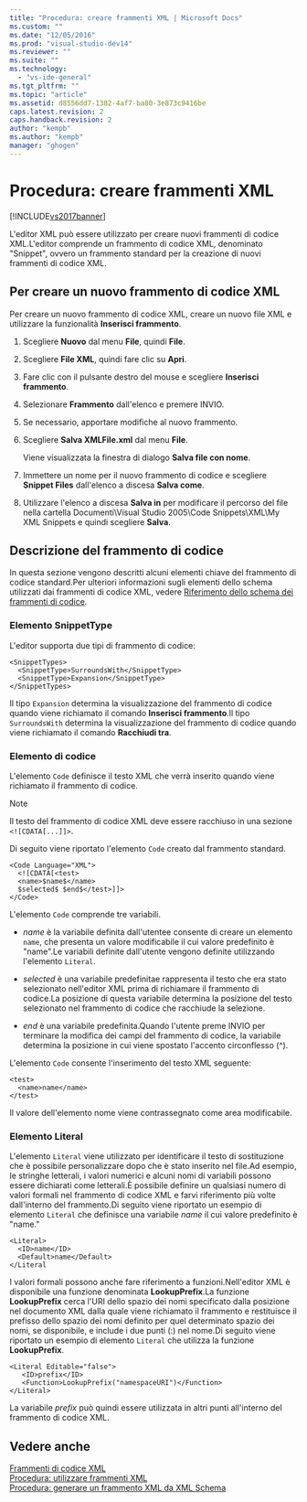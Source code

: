 ```yaml
---
title: "Procedura: creare frammenti XML | Microsoft Docs"
ms.custom: ""
ms.date: "12/05/2016"
ms.prod: "visual-studio-dev14"
ms.reviewer: ""
ms.suite: ""
ms.technology: 
  - "vs-ide-general"
ms.tgt_pltfrm: ""
ms.topic: "article"
ms.assetid: d8556dd7-1382-4af7-ba80-3e873c9416be
caps.latest.revision: 2
caps.handback.revision: 2
author: "kempb"
ms.author: "kempb"
manager: "ghogen"
---
```

# Procedura: creare frammenti XML
[!INCLUDE[vs2017banner](../code-quality/includes/vs2017banner.md)]

L'editor XML può essere utilizzato per creare nuovi frammenti di codice XML.L'editor comprende un frammento di codice XML, denominato "Snippet", ovvero un frammento standard per la creazione di nuovi frammenti di codice XML.  
  
## Per creare un nuovo frammento di codice XML  
 Per creare un nuovo frammento di codice XML, creare un nuovo file XML e utilizzare la funzionalità **Inserisci frammento**.  
  
1.  Scegliere **Nuovo** dal menu **File**, quindi **File**.  
  
2.  Scegliere **File XML**, quindi fare clic su **Apri**.  
  
3.  Fare clic con il pulsante destro del mouse e scegliere **Inserisci frammento**.  
  
4.  Selezionare **Frammento** dall'elenco e premere INVIO.  
  
5.  Se necessario, apportare modifiche al nuovo frammento.  
  
6.  Scegliere **Salva XMLFile.xml** dal menu **File**.  
  
     Viene visualizzata la finestra di dialogo **Salva file con nome**.  
  
7.  Immettere un nome per il nuovo frammento di codice e scegliere **Snippet Files** dall'elenco a discesa **Salva come**.  
  
8.  Utilizzare l'elenco a discesa **Salva in** per modificare il percorso del file nella cartella Documenti\\Visual Studio 2005\\Code Snippets\\XML\\My XML Snippets e quindi scegliere **Salva**.  
  
## Descrizione del frammento di codice  
 In questa sezione vengono descritti alcuni elementi chiave del frammento di codice standard.Per ulteriori informazioni sugli elementi dello schema utilizzati dai frammenti di codice XML, vedere [Riferimento dello schema dei frammenti di codice](../ide/code-snippets-schema-reference.md).  
  
### Elemento SnippetType  
 L'editor supporta due tipi di frammento di codice:  
  
```  
<SnippetTypes>  
  <SnippetType>SurroundsWith</SnippetType>  
  <SnippetType>Expansion</SnippetType>  
</SnippetTypes>  
```  
  
 Il tipo `Expansion` determina la visualizzazione del frammento di codice quando viene richiamato il comando **Inserisci frammento**.Il tipo `SurroundsWith` determina la visualizzazione del frammento di codice quando viene richiamato il comando **Racchiudi tra**.  
  
### Elemento di codice  
 L'elemento `Code` definisce il testo XML che verrà inserito quando viene richiamato il frammento di codice.  
  
> [!NOTE]
>  Il testo del frammento di codice XML deve essere racchiuso in una sezione `<![CDATA[...]]>`.  
  
 Di seguito viene riportato l'elemento `Code` creato dal frammento standard.  
  
```  
<Code Language="XML">  
  <![CDATA[<test>  
  <name>$name$</name>  
  $selected$ $end$</test>]]>  
</Code>  
```  
  
 L'elemento `Code` comprende tre variabili.  
  
-   $name$ è la variabile definita dall'utentee consente di creare un elemento `name`, che presenta un valore modificabile il cui valore predefinito è "name".Le variabili definite dall'utente vengono definite utilizzando l'elemento `Literal`.  
  
-   $selected$ è una variabile predefinitae rappresenta il testo che era stato selezionato nell'editor XML prima di richiamare il frammento di codice.La posizione di questa variabile determina la posizione del testo selezionato nel frammento di codice che racchiude la selezione.  
  
-   $end$ è una variabile predefinita.Quando l'utente preme INVIO per terminare la modifica dei campi del frammento di codice, la variabile determina la posizione in cui viene spostato l'accento circonflesso \(^\).  
  
 L'elemento `Code` consente l'inserimento del testo XML seguente:  
  
```  
<test>  
  <name>name</name>  
</test>  
```  
  
 Il valore dell'elemento nome viene contrassegnato come area modificabile.  
  
### Elemento Literal  
 L'elemento `Literal` viene utilizzato per identificare il testo di sostituzione che è possibile personalizzare dopo che è stato inserito nel file.Ad esempio, le stringhe letterali, i valori numerici e alcuni nomi di variabili possono essere dichiarati come letterali.È possibile definire un qualsiasi numero di valori formali nel frammento di codice XML e farvi riferimento più volte dall'interno del frammento.Di seguito viene riportato un esempio di elemento `Literal` che definisce una variabile $name$ il cui valore predefinito è "name."  
  
```  
<Literal>  
  <ID>name</ID>  
  <Default>name</Default>  
</Literal  
```  
  
 I valori formali possono anche fare riferimento a funzioni.Nell'editor XML è disponibile una funzione denominata **LookupPrefix**.La funzione **LookupPrefix** cerca l'URI dello spazio dei nomi specificato dalla posizione nel documento XML dalla quale viene richiamato il frammento e restituisce il prefisso dello spazio dei nomi definito per quel determinato spazio dei nomi, se disponibile, e include i due punti \(:\) nel nome.Di seguito viene riportato un esempio di elemento `Literal` che utilizza la funzione **LookupPrefix**.  
  
```  
<Literal Editable="false">  
   <ID>prefix</ID>  
   <Function>LookupPrefix("namespaceURI")</Function>  
</Literal>  
```  
  
 La variabile $prefix$ può quindi essere utilizzata in altri punti all'interno del frammento di codice XML.  
  
## Vedere anche  
 [Frammenti di codice XML](../xml-tools/xml-snippets.md)   
 [Procedura: utilizzare frammenti XML](../xml-tools/how-to-use-xml-snippets.md)   
 [Procedura: generare un frammento XML da XML Schema](../xml-tools/how-to-generate-an-xml-snippet-from-an-xml-schema.md)